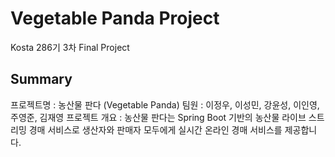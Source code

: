 # Vegetable Panda Project
Kosta 286기 3차 Final Project
## Summary
프로젝트명 : 농산물 판다 (Vegetable Panda)
팀원 : 이정우, 이성민, 강윤성, 이인영, 주영준, 김재영
프로젝트 개요 : 농산물 판다는 Spring Boot 기반의 농산물 라이브 스트리밍 경매 서비스로 생산자와 판매자 모두에게 실시간 온라인 경매 서비스를 제공합니다. 
